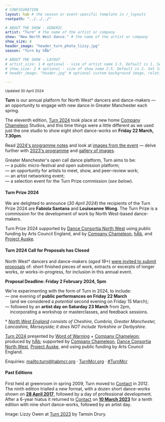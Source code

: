 ```yaml
---
# CONFIGURATION
layout: hab # the season or event-specific template in /_layouts
rootpath: "../../../"

# ABOUT THE SHOW - GENERIC
artist: "Turn" # the name of the artist or company
show: "New North West dance." # the name of the artist or company
show_size: 4
header_image: "header_turn_photo_lizzy.jpg"   
season: "Turn by hÅb"

# ABOUT THE SHOW - LAYOUT
# artist_size: 1 # optional - size of artist name 1-5. Default is 1. Set longer names to lower values
# show_size: 2 # optional - size of show name 2-5. Default is 2. Set longer names to lower values
# header_image: "header.jpg" # optional custom background image, relative to current page

---
```

<small>Updated 30 April 2024</small>        
        
**Turn** is our annual platform for North West† dancers and dance-makers — an opportunity to engage with new dance in Greater Manchester each spring.    
             
The eleventh edition, [Turn 2024](/current/2024-turn) took place at new home <a href="https://companychameleon.com" target="_blank">Company Chameleon</a> Studios, and this time things were a little different as we used just the one studio to show eight short dance-works on **Friday 22 March, 7.30pm**.        
         
Read [2024's programme notes](/current/2024-turn/programme) and look at [images from the event](/galleries/2024-turn) — delve further with [2023's programme](/archive/2023-turn/programme) and [gallery of images](/galleries/2023-turn).         
        
Greater Manchester's open call dance platform, Turn aims to be:<br>— a public micro-festival and open submission platform;<br>— an opportunity for artists to meet, show, and peer-review work;<br>— an artist networking event;<br>— a selection event for the Turn Prize commission (*see below*).         
        
#### Turn Prize 2024         
We are delighted to announce (*30 April 2024*) the recipients of the Turn Prize 2024 are **Fabíola Santana** and **Louiseanne Wong**. The Turn Prize is a commission for the development of work by North West-based dance-makers.         
         
Turn Prize 2024 supported by <a href="https://danceconsortianorthwest.org" target="_blank">Dance Consortia North West</a> using public funding by Arts Council England, and by <a href="https://companychameleon.com" target="_blank">Company Chameleon</a>, [hÅb](/hab), and <a href="https://projectauske.com" target="_blank">Project Auske</a>.          
        
#### Turn 2024 Call for Proposals has Closed         
North West† dancers and dance-makers (*aged 18+*) <a href="http://turnmcr.posthaven.com" target="_blank">were invited to submit proposals</a> of: short finished pieces of work, extracts or excerpts of longer works, or works-in-progress, for inclusion in this annual event.        
          
**Proposal Deadline: Friday 2 February 2024, 5pm**         
         
We're experimenting with the form of Turn in 2024, to include:<br>— one evening of **public performances on Friday 22 March**<br>&nbsp;&nbsp;&nbsp;&nbsp;(and we considered a *potential* second evening on Friday 15 March);<br>— followed by an **artist day on Saturday 23 March** from 2pm,<br>&nbsp;&nbsp;&nbsp;&nbsp;incorporating a workshop or masterclasses, and feedback sessions.         
         
† *<a href="http://en.wikipedia.org/wiki/North_West_England" target="_blank">North West England</a> consists of Cheshire, Cumbria, Greater Manchester, Lancashire, Merseyside; it does NOT include Yorkshire or Derbyshire*.        
        
[Turn 2024](/current/2024-turn) presented by [Word of Warning](/) + <a href="https://companychameleon.com" target="_blank">Company Chameleon</a>; produced by [hÅb](/hab); supported by <a href="https://companychameleon.com" target="_blank">Company Chameleon</a>, <a href="https://danceconsortianorthwest.org" target="_blank">Dance Consortia North West</a>, <a href="https://projectauske.com" target="_blank">Project Auske</a>, and using public funding by Arts Council England.        
         
Enquiries: <mailto:turn@habmcr.org> · <a href="http://turnmcr.org" target="_blank">TurnMcr.org</a> · <a href="http://twitter.com/hashtag/TurnMcr" target="_blank">#TurnMcr</a>         
         
#### Past Editions        
First held at greenroom in spring 2009, Turn moved to <a href="https://contactmcr.com" target="_blank">Contact</a> in 2012.<br>The ninth edition trialled a new format, with a dozen short dance-works shown on [**28 April 2017**](/archive/2017-turn), followed by a day of professional development.<br>After a 6-year hiatus it returned to <a href="https://contactmcr.com" target="_blank">Contact</a> on [**10 March 2023**](/archive/2023-turn) for a tenth edition with nine short dance-works, followed by an artist day.         
         
Image: Lizzy Owen at [Turn 2023](/archive/2023-turn) by Tamsin Drury.
